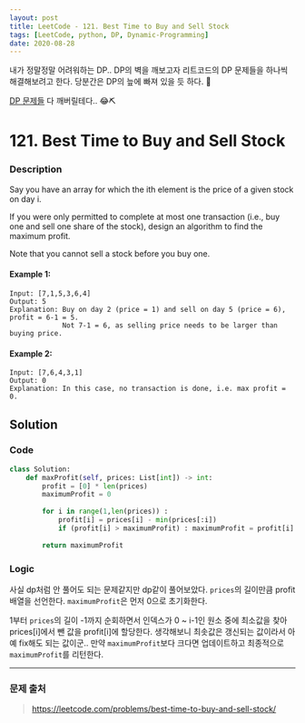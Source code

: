 ```yaml
---
layout: post
title: LeetCode - 121. Best Time to Buy and Sell Stock
tags: [LeetCode, python, DP, Dynamic-Programming]
date: 2020-08-28
---
```



내가 정말정말 어려워하는 DP.. DP의 벽을 깨보고자 리트코드의 DP 문제들을 하나씩 해결해보려고 한다.
당분간은 DP의 늪에 빠져 있을 듯 하다. 🤪

[DP 문제들](https://leetcode.com/tag/dynamic-programming/) 다 깨버릴테다.. 😂⛏

# 121. Best Time to Buy and Sell Stock

### Description

Say you have an array for which the ith element is the price of a given stock on day i.

If you were only permitted to complete at most one transaction (i.e., buy one and sell one share of the stock), design an algorithm to find the maximum profit.

Note that you cannot sell a stock before you buy one.

#### Example 1:

```
Input: [7,1,5,3,6,4]
Output: 5
Explanation: Buy on day 2 (price = 1) and sell on day 5 (price = 6), profit = 6-1 = 5.
             Not 7-1 = 6, as selling price needs to be larger than buying price.
```

#### Example 2:

```
Input: [7,6,4,3,1]
Output: 0
Explanation: In this case, no transaction is done, i.e. max profit = 0.
```


## Solution

### Code 

```python
class Solution:
    def maxProfit(self, prices: List[int]) -> int:
        profit = [0] * len(prices)
        maximumProfit = 0
        
        for i in range(1,len(prices)) :
            profit[i] = prices[i] - min(prices[:i])
            if (profit[i] > maximumProfit) : maximumProfit = profit[i]
                
        return maximumProfit
```

### Logic

사실 dp처럼 안 풀어도 되는 문제같지만 dp같이 풀어보았다.
`prices`의 길이만큼 profit 배열을 선언한다.
`maximumProfit`은 먼저 0으로 초기화한다.

1부터 `prices`의 길이 -1까지 순회하면서 인덱스가 0 ~ i-1인 원소 중에 최소값을 찾아 prices[i]에서 뺀 값을 profit[i]에 할당한다.
생각해보니 최솟값은 갱신되는 값이라서 아예 fix해도 되는 값이군..
만약 `maximumProfit`보다 크다면 업데이트하고 최종적으로 `maximumProfit`를 리턴한다.


---

### 문제 출처

> https://leetcode.com/problems/best-time-to-buy-and-sell-stock/
